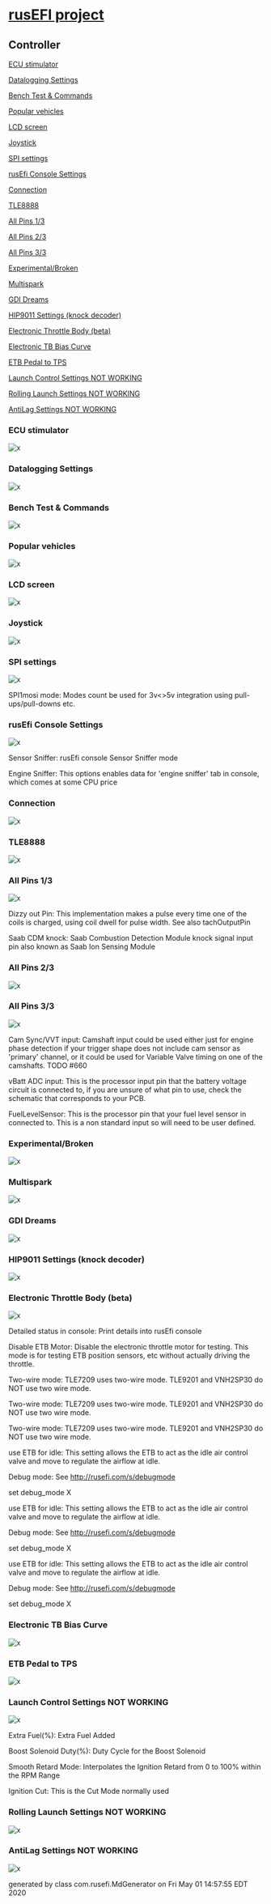 # [rusEFI project](rusEFI-project)
## Controller
[ECU stimulator](#ECU-stimulator)

[Datalogging Settings](#Datalogging-Settings)

[Bench Test & Commands](#Bench-Test-&-Commands)

[Popular vehicles](#Popular-vehicles)

[LCD screen](#LCD-screen)

[Joystick](#Joystick)

[SPI settings](#SPI-settings)

[rusEfi Console Settings](#rusEfi-Console-Settings)

[Connection](#Connection)

[TLE8888](#TLE8888)

[All Pins 1/3](#All-Pins-1/3)

[All Pins 2/3](#All-Pins-2/3)

[All Pins 3/3](#All-Pins-3/3)

[Experimental/Broken](#Experimental/Broken)

[Multispark](#Multispark)

[GDI Dreams](#GDI-Dreams)

[HIP9011 Settings (knock decoder)](#HIP9011-Settings-(knock-decoder))

[Electronic Throttle Body (beta)](#Electronic-Throttle-Body-(beta))

[Electronic TB Bias Curve](#Electronic-TB-Bias-Curve)

[ETB Pedal to TPS](#ETB-Pedal-to-TPS)

[Launch Control Settings NOT WORKING](#Launch-Control-Settings-NOT-WORKING)

[Rolling Launch Settings NOT WORKING](#Rolling-Launch-Settings-NOT-WORKING)

[AntiLag Settings NOT WORKING](#AntiLag-Settings-NOT-WORKING)

### ECU stimulator
![x](overview/TS_generated/dialog_ECU_stimulator.png)

### Datalogging Settings
![x](overview/TS_generated/dialog_Datalogging_Settings.png)

### Bench Test & Commands
![x](overview/TS_generated/dialog_Bench_Test_&_Commands.png)

### Popular vehicles
![x](overview/TS_generated/dialog_Popular_vehicles.png)

### LCD screen
![x](overview/TS_generated/dialog_LCD_screen.png)

### Joystick
![x](overview/TS_generated/dialog_Joystick.png)

### SPI settings
![x](overview/TS_generated/dialog_SPI_settings.png)

SPI1mosi mode: Modes count be used for 3v<>5v integration using pull-ups/pull-downs etc.

### rusEfi Console Settings
![x](overview/TS_generated/dialog_rusEfi_Console_Settings.png)

Sensor Sniffer: rusEfi console Sensor Sniffer mode

Engine Sniffer: This options enables data for 'engine sniffer' tab in console, which comes at some CPU price

### Connection
![x](overview/TS_generated/dialog_Connection.png)

### TLE8888
![x](overview/TS_generated/dialog_TLE8888.png)

### All Pins 1/3
![x](overview/TS_generated/dialog_All_Pins_1_3.png)

Dizzy out Pin: This implementation makes a pulse every time one of the coils is charged, using coil dwell for pulse width. See also tachOutputPin

Saab CDM knock: Saab Combustion Detection Module knock signal input pin
also known as Saab Ion Sensing Module

### All Pins 2/3
![x](overview/TS_generated/dialog_All_Pins_2_3.png)

### All Pins 3/3
![x](overview/TS_generated/dialog_All_Pins_3_3.png)

Cam Sync/VVT input: Camshaft input could be used either just for engine phase detection if your trigger shape does not include cam sensor as 'primary' channel, or it could be used for Variable Valve timing on one of the camshafts.
TODO #660

vBatt ADC input: This is the processor input pin that the battery voltage circuit is connected to, if you are unsure of what pin to use, check the schematic that corresponds to your PCB.

FuelLevelSensor: This is the processor pin that your fuel level sensor in connected to. This is a non standard input so will need to be user defined.

### Experimental/Broken
![x](overview/TS_generated/dialog_Experimental_Broken.png)

### Multispark
![x](overview/TS_generated/dialog_Multispark.png)

### GDI Dreams
![x](overview/TS_generated/dialog_GDI_Dreams.png)

### HIP9011 Settings (knock decoder)
![x](overview/TS_generated/dialog_HIP9011_Settings_knock_decoder.png)

### Electronic Throttle Body (beta)
![x](overview/TS_generated/dialog_Electronic_Throttle_Body_beta.png)

Detailed status in console: Print details into rusEfi console

Disable ETB Motor: Disable the electronic throttle motor for testing.
This mode is for testing ETB position sensors, etc without actually driving the throttle.

Two-wire mode: TLE7209 uses two-wire mode. TLE9201 and VNH2SP30 do NOT use two wire mode.

Two-wire mode: TLE7209 uses two-wire mode. TLE9201 and VNH2SP30 do NOT use two wire mode.

Two-wire mode: TLE7209 uses two-wire mode. TLE9201 and VNH2SP30 do NOT use two wire mode.

use ETB for idle: This setting allows the ETB to act as the idle air control valve and move to regulate the airflow at idle.

Debug mode: See http://rusefi.com/s/debugmode

set debug_mode X

use ETB for idle: This setting allows the ETB to act as the idle air control valve and move to regulate the airflow at idle.

Debug mode: See http://rusefi.com/s/debugmode

set debug_mode X

use ETB for idle: This setting allows the ETB to act as the idle air control valve and move to regulate the airflow at idle.

Debug mode: See http://rusefi.com/s/debugmode

set debug_mode X

### Electronic TB Bias Curve
![x](overview/TS_generated/dialog_Electronic_TB_Bias_Curve.png)

### ETB Pedal to TPS
![x](overview/TS_generated/dialog_ETB_Pedal_to_TPS.png)

### Launch Control Settings NOT WORKING
![x](overview/TS_generated/dialog_Launch_Control_Settings_NOT_WORKING.png)

Extra Fuel(%): Extra Fuel Added

Boost Solenoid Duty(%): Duty Cycle for the Boost Solenoid

Smooth Retard Mode: Interpolates the Ignition Retard from 0 to 100% within the RPM Range

Ignition Cut: This is the Cut Mode normally used

### Rolling Launch Settings NOT WORKING
![x](overview/TS_generated/dialog_Rolling_Launch_Settings_NOT_WORKING.png)

### AntiLag Settings NOT WORKING
![x](overview/TS_generated/dialog_AntiLag_Settings_NOT_WORKING.png)


generated by class com.rusefi.MdGenerator on Fri May 01 14:57:55 EDT 2020
